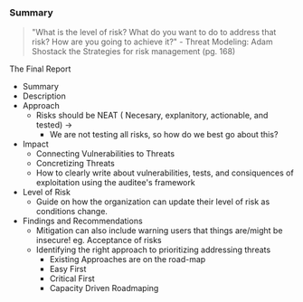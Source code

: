 ### Summary 

>"What is the level of risk? What do you want to do to address that risk? How are you going to achieve it?" - Threat Modeling: Adam Shostack the Strategies for risk management (pg. 168) 

The Final Report

  * Summary
  * Description
  * Approach
	* Risks should be NEAT ( Necesary, explanitory, actionable, and tested) ->
	  * We are not testing all risks, so how do we best go about this?
  * Impact
	* Connecting Vulnerabilities to Threats
	* Concretizing Threats
	* How to clearly write about vulnerabilities, tests, and consiquences of exploitation using the auditee's framework
  * Level of Risk
    * Guide on how the organization can update their level of risk as conditions change.
  * Findings and Recommendations
    * Mitigation can also include warning users that things are/might be insecure! eg. Acceptance of risks
	* Identifying the right approach to prioritizing addressing threats
	  * Existing Approaches are on the road-map
	  * Easy First
	  * Critical First
	  * Capacity Driven Roadmaping

